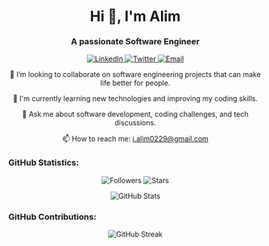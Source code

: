 <h1 align="center">Hi 👋, I'm Alim</h1>
<h3 align="center">A passionate Software Engineer</h3>

<p align="center">
  <a href="https://www.linkedin.com/in/ialim" target="_blank">
    <img src="https://img.shields.io/badge/-LinkedIn-blue?style=flat&logo=linkedin&logoColor=white" alt="LinkedIn" />
  </a>
  <a href="https://twitter.com/ialim01" target="_blank">
    <img src="https://img.shields.io/badge/-Twitter-blue?style=flat&logo=twitter&logoColor=white" alt="Twitter" />
  </a>
  <a href="mailto:i.alim0229@gmail.com">
    <img src="https://img.shields.io/badge/Email-i.alim0229%40gmail.com-green" alt="Email" />
  </a>
</p>

<p align="center">
  👯 I’m looking to collaborate on software engineering projects that can make life better for people.
</p>

<p align="center">
  🌱 I'm currently learning new technologies and improving my coding skills.
</p>

<p align="center">
  💬 Ask me about software development, coding challenges, and tech discussions.
</p>

<p align="center">
  📫 How to reach me: <a href="mailto:i.alim0229@gmail.com">i.alim0229@gmail.com</a>
</p>

<h3 align="left">GitHub Statistics:</h3>

<p align="center">
  <img src="https://img.shields.io/github/followers/ialim0?style=social" alt="Followers" />
  <img src="https://img.shields.io/github/stars/ialim0?style=social" alt="Stars" />
</p>

<p align="center">
  <img src="https://github-readme-stats-sigma-five.vercel.app/api?username=ialim0&show_icons=true&count_private=true&theme=dark" alt="GitHub Stats" />
</p>

<h3 align="left">GitHub Contributions:</h3>

<p align="center">
  <img src="https://github-readme-streak-stats.herokuapp.com/?user=ialim0&theme=dark" alt="GitHub Streak" />
</p>
